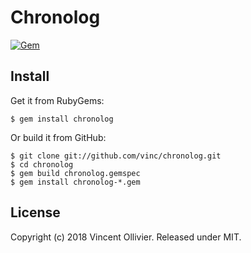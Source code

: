 Chronolog
=========

[![Gem](https://img.shields.io/gem/v/chronolog.svg)](https://rubygems.org/gems/chronolog)


Install
-------

Get it from RubyGems:

    $ gem install chronolog

Or build it from GitHub:

    $ git clone git://github.com/vinc/chronolog.git
    $ cd chronolog
    $ gem build chronolog.gemspec
    $ gem install chronolog-*.gem


License
-------

Copyright (c) 2018 Vincent Ollivier. Released under MIT.
